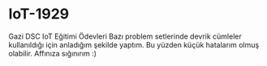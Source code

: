 # IoT-1929
Gazi DSC IoT Eğitimi Ödevleri
Bazı problem setlerinde devrik cümleler kullanıldığı için anladığım şekilde yaptım. Bu yüzden küçük hatalarım olmuş olabilir. Affınıza sığınırım :)

